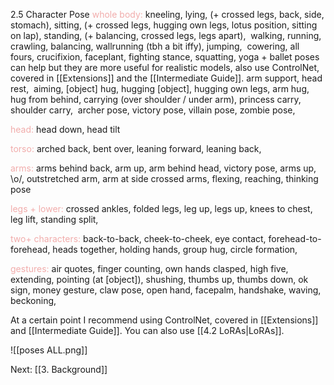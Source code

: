 2.5 Character Pose
<font color=F1ACAB>whole body:</font>
kneeling, lying, (+ crossed legs, back, side, stomach), sitting, (+ crossed legs, hugging own legs, lotus position, sitting on lap), standing, (+ balancing, crossed legs, legs apart), 
walking, running, crawling, balancing, wallrunning (tbh a bit iffy), jumping, 
cowering, all fours, crucifixion, faceplant, fighting stance, squatting,
yoga + ballet poses can help but they are more useful for realistic models, also use ControlNet, covered in [[Extensions]] and the [[Intermediate Guide]].
arm support, head rest, 
aiming, \[object\] hug, hugging \[object\], hugging own legs, arm hug, hug from behind, carrying (over shoulder / under arm), princess carry, shoulder carry, 
archer pose, victory pose, villain pose, zombie pose, 

<font color=F1ACAB>head:</font>
head down, head tilt

<font color=F1ACAB>torso:</font>
arched back, bent over, leaning forward, leaning back, 

<font color=F1ACAB>arms:</font>
arms behind back, arm up, arm behind head, victory pose, arms up, \\o/, outstretched arm, arm at side
crossed arms, flexing, reaching, thinking pose

<font color=F1ACAB>legs + lower:</font>
crossed ankles, folded legs, leg up, legs up, knees to chest, leg lift, standing split, 

<font color=F1ACAB>two+ characters:</font>
back-to-back, cheek-to-cheek, eye contact, forehead-to-forehead, heads together, holding hands, group hug, circle formation,

<font color=F1ACAB>gestures:</font>
air quotes, finger counting, own hands clasped, high five, extending, pointing (at \[object\]), shushing, thumbs up, thumbs down, ok sign, money gesture, claw pose, open hand, facepalm, handshake, waving, beckoning, 

At a certain point I recommend using ControlNet, covered in [[Extensions]] and [[Intermediate Guide]]. You can also use [[4.2 LoRAs|LoRAs]].

![[poses ALL.png]]

Next: [[3. Background]]
